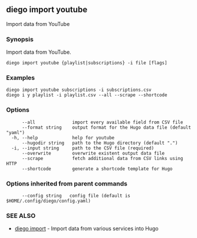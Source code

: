 ## diego import youtube

Import data from YouTube

### Synopsis

Import data from YouTube.

```
diego import youtube {playlist|subscriptions} -i file [flags]
```

### Examples

```
diego import youtube subscriptions -i subscriptions.csv
diego i y playlist -i playlist.csv --all --scrape --shortcode
```

### Options

```
      --all              import every available field from CSV file
      --format string    output format for the Hugo data file (default "yaml")
  -h, --help             help for youtube
      --hugodir string   path to the Hugo directory (default ".")
  -i, --input string     path to the CSV file (required)
      --overwrite        overwrite existent output data file
      --scrape           fetch additional data from CSV links using HTTP
      --shortcode        generate a shortcode template for Hugo
```

### Options inherited from parent commands

```
      --config string   config file (default is $HOME/.config/diego/config.yaml)
```

### SEE ALSO

* [diego import](diego_import.md)	 - Import data from various services into Hugo

